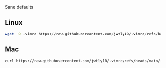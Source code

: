 Sane defaults

## Linux
```sh
wget -O .vimrc https://raw.githubusercontent.com/jwtly10/.vimrc/refs/heads/main/.vimrc
```

## Mac
```sh
curl https://raw.githubusercontent.com/jwtly10/.vimrc/refs/heads/main/.vimrc -o .vimrc
```
